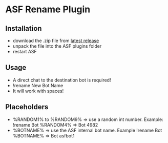 # ASF Rename Plugin

## Installation
- download the .zip file from [latest release](https://github.com/Zignixx/ASF-RenamePlugin/releases/latest)
- unpack the file into the ASF plugins folder
- restart ASF

## Usage
- A direct chat to the destination bot is required!
- !rename New Bot Name
- It will work with spaces!

## Placeholders
- %RANDOM1% to %RANDOM9% => use a random int number. Example: !rename Bot %RANDOM4% => Bot 4982
- %BOTNAME% => use the ASF internal bot name. Example !rename Bot %BOTNAME% => Bot asfbot1
